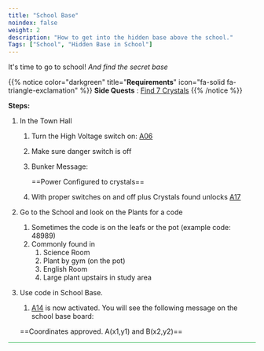 ```yaml
---
title: "School Base"
noindex: false
weight: 2
description: "How to get into the hidden base above the school."
Tags: ["School", "Hidden Base in School"]
---
```


It's time to go to school! _And find the secret base_

{{% notice color="darkgreen" title="**Requirements**" icon="fa-solid fa-triangle-exclamation"  %}}
**Side Quests** : [Find 7 Crystals](/lore/quests/find_7_crystals)
{{% /notice %}}

**Steps:**

1. In the Town Hall
	1. Turn the High Voltage switch on: [A06](/casebook/light_panel#a06)
	1. Make sure danger switch is off
	1. Bunker Message: 
	
		==Power Configured to crystals==
	1. With proper switches on and off plus Crystals found unlocks [A17](/casebook/light_panel#a17)
2. Go to the School and look on the Plants for a code
	1. Sometimes the code is on the leafs or the pot (example code: 48989)
	2. Commonly found in
		1. Science Room
		2. Plant by gym (on the pot)
		3. English Room
		4. Large plant upstairs in study area
3. Use code in School Base.
	1. [A14](/casebook/light_panel#a14) is now activated. You will see the following message on the school base board:
	
	==Coordinates approved. A(x1,y1) and B(x2,y2)==
	


<hr style="background-color: #28b44c" size=8>
